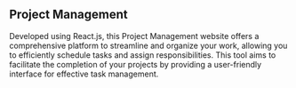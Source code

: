 ## Project Management
Developed using React.js, this Project Management website offers a comprehensive platform to streamline and organize your work, allowing you to efficiently schedule tasks and assign responsibilities. This tool aims to facilitate the completion of your projects by providing a user-friendly interface for effective task management.
